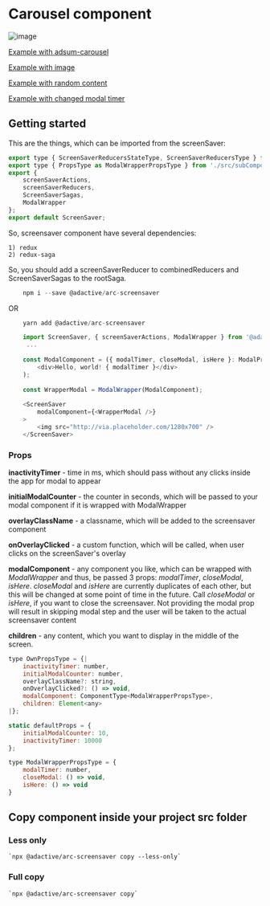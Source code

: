 # Carousel component

![image](https://user-images.githubusercontent.com/5297278/40351912-38f849c8-5db6-11e8-8690-8198ca33bad4.pnghttps://user-images.githubusercontent.com/5297278/40352018-82424548-5db6-11e8-838b-a0b4e64bc921.png)

[Example with adsum-carousel](https://adactivesas.github.io/adsum-react-components/packages/adsum-screensaver/examples/example-with-carousel)

[Example with image](https://adactivesas.github.io/adsum-react-components/packages/adsum-screensaver/examples/example-with-image)

[Example with random content](https://adactivesas.github.io/adsum-react-components/packages/adsum-screensaver/examples/example-with-random-content)

[Example with changed modal timer](https://adactivesas.github.io/adsum-react-components/packages/adsum-screensaver/examples/example-with-changed-modal-timer)

## Getting started

This are the things, which can be imported from the screenSaver:

```javascript
export type { ScreenSaverReducersStateType, ScreenSaverReducersType } from './src/ScreenSaverReducers';
export type { PropsType as ModalWrapperPropsType } from './src/subComponents/ModalWrapper';
export {
    screenSaverActions,
    screenSaverReducers,
    ScreenSaverSagas,
    ModalWrapper
};
export default ScreenSaver;
```

So, screensaver component have several dependencies:

    1) redux
    2) redux-saga

So, you should add a screenSaverReducer to combinedReducers and ScreenSaverSagas to the rootSaga.

```javascript
    npm i --save @adactive/arc-screensaver
```
OR
```javascript
    yarn add @adactive/arc-screensaver
```

```javascript
    import ScreenSaver, { screenSaverActions, ModalWrapper } from '@adactive/arc-screensaver';
     ...
    
    const ModalComponent = ({ modalTimer, closeModal, isHere }: ModalPropsType): Node => (
        <div>Hello, world! { modalTimer }</div>
    );
    
    const WrapperModal = ModalWrapper(ModalComponent);
    
    <ScreenSaver
        modalComponent={<WrapperModal />}
    >
        <img src="http://via.placeholder.com/1280x700" />
    </ScreenSaver>
```

### Props

**inactivityTimer** - time in ms, which should pass without any clicks inside the app for modal to appear

**initialModalCounter** - the counter in seconds, which will be passed to your modal component if it is wrapped with ModalWrapper

**overlayClassName** - a classname, which will be added to the screensaver component

**onOverlayClicked** - a custom function, which will be called, when user clicks on the screenSaver's overlay

**modalComponent** - any component you like, which can be wrapped with *ModalWrapper*
and thus, be passed 3 props: *modalTimer*, *closeModal*, *isHere*. *closeModal* and *isHere* are currently duplicates of each other,
but this will be changed at some point of time in the future. Call *closeModal* or *isHere*, if you want to close the screensaver.
Not providing the modal prop will result in skipping modal step and the user will be taken to the actual screensaver content

**children** - any content, which you want to display in the middle of the screen. 

 
```javascript
type OwnPropsType = {|
    inactivityTimer: number,
    initialModalCounter: number,
    overlayClassName?: string,
    onOverlayClicked?: () => void,
    modalComponent: ComponentType<ModalWrapperPropsType>,
    children: Element<any>
|};

static defaultProps = {
    initialModalCounter: 10,
    inactivityTimer: 10000
};
```

```javascript
type ModalWrapperPropsType = {
    modalTimer: number,
    closeModal: () => void,
    isHere: () => void
}
```


## Copy component inside your project src folder  

### Less only
    `npx @adactive/arc-screensaver copy --less-only`
    
### Full copy
    `npx @adactive/arc-screensaver copy`
